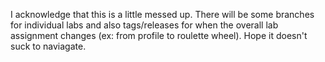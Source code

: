 I acknowledge that this is a little messed up. There will be some branches for individual labs and also tags/releases for when the overall lab assignment changes (ex: from profile to roulette wheel). Hope it doesn't suck to naviagate.
